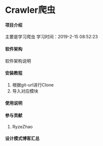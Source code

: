 # Crawler爬虫

#### 项目介绍
主要是学习爬虫
学习时间：2019-2-15 08:52:23
#### 软件架构
软件架构说明


#### 安装教程

1. 根据git-url进行Clone
2. 导入对应模块

#### 使用说明




#### 参与贡献
1. RyzeZhao


#### 设计模式博客汇总